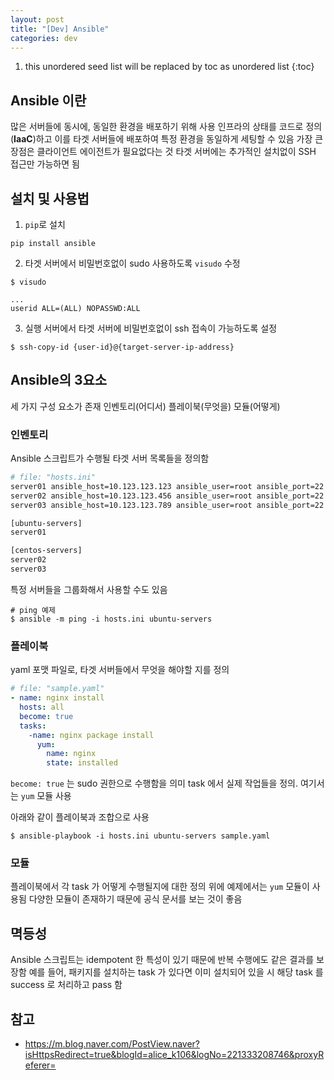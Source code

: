 ```yaml
---
layout: post
title: "[Dev] Ansible"
categories: dev
---
```


1. this unordered seed list will be replaced by toc as unordered list
{:toc}

## Ansible 이란

많은 서버들에 동시에, 동일한 환경을 배포하기 위해 사용
인프라의 상태를 코드로 정의(**IaaC**)하고 이를 타겟 서버들에 배포하여 특정 환경을 동일하게 세팅할 수 있음
가장 큰 장점은 클라이언트 에이전트가 필요없다는 것
타겟 서버에는 추가적인 설치없이 SSH 접근만 가능하면 됨

## 설치 및 사용법

1. `pip`로 설치

```
pip install ansible
```

2. 타겟 서버에서 비밀번호없이 sudo 사용하도록 `visudo` 수정

```
$ visudo
```

```
...
userid ALL=(ALL) NOPASSWD:ALL
```

3. 실행 서버에서 타겟 서버에 비밀번호없이 ssh 접속이 가능하도록 설정

```
$ ssh-copy-id {user-id}@{target-server-ip-address}
```

## Ansible의 3요소

세 가지 구성 요소가 존재
인벤토리(어디서)
플레이북(무엇을)
모듈(어떻게)

### 인벤토리

Ansible 스크립트가 수행될 타겟 서버 목록들을 정의함

~~~bash
# file: "hosts.ini"
server01 ansible_host=10.123.123.123 ansible_user=root ansible_port=22
server02 ansible_host=10.123.123.456 ansible_user=root ansible_port=22
server03 ansible_host=10.123.123.789 ansible_user=root ansible_port=22

[ubuntu-servers]
server01

[centos-servers]
server02
server03
~~~

특정 서버들을 그룹화해서 사용할 수도 있음

```
# ping 예제
$ ansible -m ping -i hosts.ini ubuntu-servers
```

### 플레이북

yaml 포맷 파일로, 타겟 서버들에서 무엇을 해야할 지를 정의

~~~yaml
# file: "sample.yaml"
- name: nginx install
  hosts: all
  become: true
  tasks:
    -name: nginx package install
      yum:
        name: nginx
        state: installed
~~~

`become: true` 는 sudo 권한으로 수행함을 의미
task 에서 실제 작업들을 정의. 여기서는 `yum` 모듈 사용

아래와 같이 플레이북과 조합으로 사용

```
$ ansible-playbook -i hosts.ini ubuntu-servers sample.yaml
```

### 모듈

플레이북에서 각 task 가 어떻게 수행될지에 대한 정의
위에 예제에서는 `yum` 모듈이 사용됨
다양한 모듈이 존재하기 때문에 공식 문서를 보는 것이 좋음

## 멱등성

Ansible 스크립트는 idempotent 한 특성이 있기 때문에 반복 수행에도 같은 결과를 보장함
예를 들어, 패키지를 설치하는 task 가 있다면 이미 설치되어 있을 시 해당 task 를 success 로 처리하고 pass 함

## 참고

- <https://m.blog.naver.com/PostView.naver?isHttpsRedirect=true&blogId=alice_k106&logNo=221333208746&proxyReferer=>
